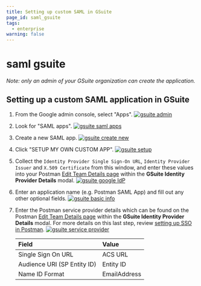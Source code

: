 ```yaml
---
title: Setting up custom SAML in GSuite
page_id: saml_gsuite
tags:
  - enterprise
warning: false
---
```


# saml gsuite

_Note: only an admin of your GSuite organization can create the application._

## Setting up a custom SAML application in GSuite

1. From the Google admin console, select "Apps". [![gsuite admin](https://s3.amazonaws.com/postman-static-getpostman-com/postman-docs/gsuite_admin.png)](https://s3.amazonaws.com/postman-static-getpostman-com/postman-docs/gsuite_admin.png)
2. Look for "SAML apps". [![gsuite saml apps](https://s3.amazonaws.com/postman-static-getpostman-com/postman-docs/gsuite_saml_apps.png)](https://s3.amazonaws.com/postman-static-getpostman-com/postman-docs/gsuite_saml_apps.png)
3. Create a new SAML app. [![gsuite create new](https://s3.amazonaws.com/postman-static-getpostman-com/postman-docs/gsuite_create_new.png)](https://s3.amazonaws.com/postman-static-getpostman-com/postman-docs/gsuite_create_new.png)
4. Click "SETUP MY OWN CUSTOM APP". [![gsuite setup](https://s3.amazonaws.com/postman-static-getpostman-com/postman-docs/gsuite_setup.png)](https://s3.amazonaws.com/postman-static-getpostman-com/postman-docs/gsuite_setup.png)
5. Collect the `Identity Provider Single Sign-On URL`, `Identity Provider Issuer` and `X.509 Certificate` from this window, and enter these values into your Postman [Edit Team Details page](https://go.postman.co/settings/team/general) within the **GSuite Identity Provider Details** modal. [![gsuite google IdP](https://s3.amazonaws.com/postman-static-getpostman-com/postman-docs/gsuite_google_IdP.png)](https://s3.amazonaws.com/postman-static-getpostman-com/postman-docs/gsuite_google_IdP.png)
6. Enter an application name \(e.g. Postman SAML App\) and fill out any other optional fields. [![gsuite basic info](https://s3.amazonaws.com/postman-static-getpostman-com/postman-docs/gsuite_basic_info.png)](https://s3.amazonaws.com/postman-static-getpostman-com/postman-docs/gsuite_basic_info.png)
7. Enter the Postman service provider details which can be found on the Postman [Edit Team Details page](https://go.postman.co/settings/team/general) within the **GSuite Identity Provider Details** modal. For more details on this last step, review [setting up SSO in Postman](https://github.com/kaustavdm/postman-docs-test/tree/b9c2cefa916197b408de633b2ecb1d256acf0a06/docs/enterprise/sso/admin_sso/README.md). [![gsuite service provider](https://s3.amazonaws.com/postman-static-getpostman-com/postman-docs/gsuite_service_provider.png)](https://s3.amazonaws.com/postman-static-getpostman-com/postman-docs/gsuite_service_provider.png)

   | **Field** | **Value** |
   | :--- | :--- |
   | Single Sign On URL | ACS URL |
   | Audience URI \(SP Entity ID\) | Entity ID |
   | Name ID Format | EmailAddress |

